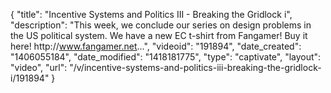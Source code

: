 {
    "title": "Incentive Systems and Politics III - Breaking the Gridlock i",
    "description": "This week, we conclude our series on design problems in the US political system. We have a new EC t-shirt from Fangamer! Buy it here! http:\/\/www.fangamer.net...",
    "videoid": "191894",
    "date_created": "1406055184",
    "date_modified": "1418181775",
    "type": "captivate",
    "layout": "video",
    "url": "\/v\/incentive-systems-and-politics-iii-breaking-the-gridlock-i\/191894"
}
